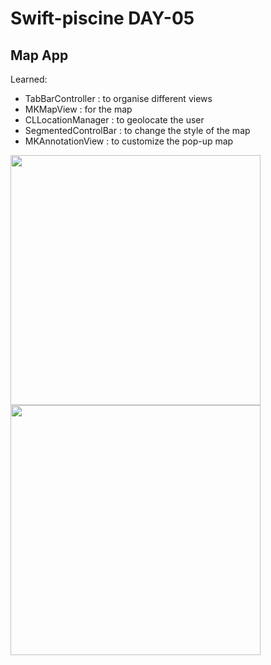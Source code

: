 # Swift-piscine DAY-05

## Map App

Learned:
- TabBarController : to organise different views
- MKMapView : for the map
- CLLocationManager : to geolocate the user
- SegmentedControlBar : to change the style of the map
- MKAnnotationView : to customize the pop-up map

<img src="https://github.com/LidiaGr/Swift_piscine/blob/main/day05/screen1.gif" width="400" /> <img src="https://github.com/LidiaGr/Swift_piscine/blob/main/day05/screen2.gif" width="400" />
